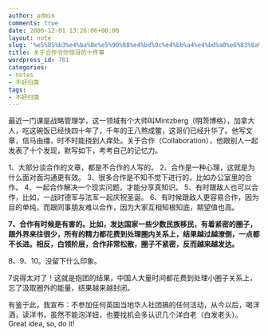 ```yaml
---
author: admin
comments: true
date: 2006-12-01 13:26:06+00:00
layout: note
slug: '%e5%85%b3%e4%ba%8e%e5%90%88%e4%bd%9c%e4%bb%a4%e4%bd%a0%e6%83%8a%e8%ae%b6%e7%9a%84%e5%8d%81%e4%bb%b6%e4%ba%8b'
title: 关于合作令你惊讶的十件事
wordpress_id: 701
categories:
- notes
- 不好归类
tags:
- 不好归类
---
```


最近一门课是战略管理学，这一领域有个大师叫Mintzberg（明茨博格），加拿大人，吃这碗饭已经快四十年了，千年的王八熬成鳖，这哥们已经升华了。他写文章，信马由缰，时不时能挠到人痒处。关于合作（Collaboration），他跟别人一起发表了十个发现，默写如下，考考自己的记忆力。

1、大部分谈合作的文章，都是不合作的人写的。
2、合作是一种心理，这就是为什么面对面沟通更有效。
3、很多合作是不知不觉下进行的，比如办公室里的合作。
4、一起合作解决一个现实问题，才能分享真知识。
5、有时跟敌人也可以合作，比如，一战时德军与法军一起庆祝圣诞。
6、有时候跟敌人更容易合作，因为目的单纯，而跟同事朋友难以合作，因为大家互相知根知底，期望值也高。

**7、合作有时候是有害的。比如，发达国家一些少数民族移民，有着紧密的圈子，跟外界来往很少，所有的精力都花费到处理圈内关系上，结果越过越潦倒，一点都不长进。相反，白领阶层，合作非常松散，圈子不紧密，反而越来越发达。**

8、9、10。没留下什么印象。

7说得太对了！这就是抱团的结果，中国人大量时间都花费到处理小圈子关系上，忘了汲取圈外的能量，结果越来越封闭。

有鉴于此，我宣布：不参加任何英国当地华人社团搞的任何活动，从今以后，喝洋酒，读洋书，虽然不能泡洋妞，也要找机会多认识几个洋白老（白发老头）。Great idea, so, do it!
